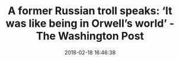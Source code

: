 ---
date: 2018-02-18 16:46:38
link:
  source: pocket
  source_url: https://getpocket.com
  text: "A former Russian troll speaks: \u2018It was like being in Orwell\u2019s world\u2019\
    \ - The Washington Post"
  url: https://www.washingtonpost.com/news/worldviews/wp/2018/02/17/a-former-russian-troll-speaks-it-was-like-being-in-orwells-world/
slug: a-former-russian-troll-speaks-it-was-like-being-in-orwells-world-the-washington-post
source: pocket
title: "A former Russian troll speaks: \u2018It was like being in Orwell\u2019s world\u2019\
  \ - The Washington Post"
---